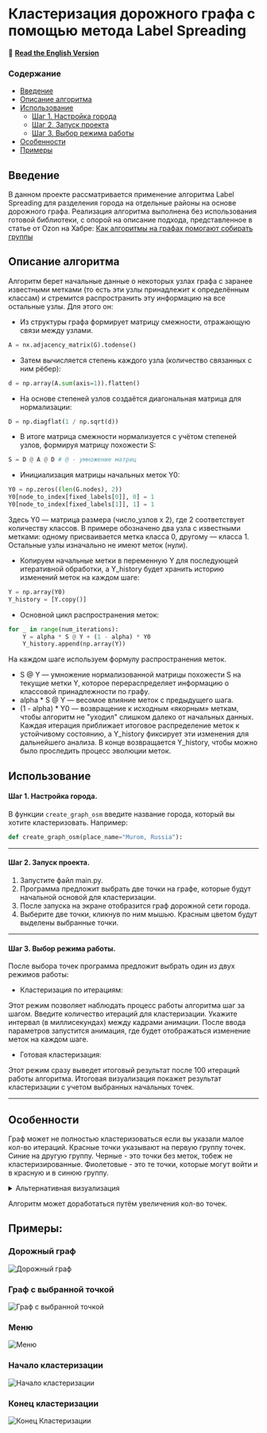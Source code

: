 # Кластеризация дорожного графа с помощью метода Label Spreading
🚀 **[Read the English Version](https://github.com/makssent/Road-Graph-Clustering-with-Label-Spreading/blob/main/README_EN.md)**

### Содержание
- [Введение](#введение)
- [Описание алгоритма](#описание-алгоритма)
- [Использование](#использование)
  - [Шаг 1. Настройка города](#шаг-1-настройка-города)
  - [Шаг 2. Запуск проекта](#шаг-2-запуск-проекта)
  - [Шаг 3. Выбор режима работы](#шаг-3-выбор-режима-работы)
- [Особенности](#особенности)
- [Примеры](#примеры)

## Введение

В данном проекте рассматривается применение алгоритма Label Spreading для разделения города на отдельные районы на основе дорожного графа. Реализация алгоритма выполнена без использования готовой библиотеки, с опорой на описание подхода, представленное в статье от Ozon на Хабре: [Как алгоритмы на графах помогают собирать группы](https://habr.com/ru/companies/ozontech/articles/791684/)

## Описание алгоритма
Алгоритм берет начальные данные о некоторых узлах графа с заранее известными метками (то есть эти узлы принадлежит к определённым классам) и стремится распространить эту информацию на все остальные узлы. Для этого он:

- Из структуры графа формирует матрицу смежности, отражающую связи между узлами.             
```Python
A = nx.adjacency_matrix(G).todense() 
```
- Затем вычисляется степень каждого узла (количество связанных с ним рёбер):
```Python
d = np.array(A.sum(axis=1)).flatten()
```
- На основе степеней узлов создаётся диагональная матрица для нормализации:
```Python
D = np.diagflat(1 / np.sqrt(d))
```
- В итоге матрица смежности нормализуется с учётом степеней узлов, формируя матрицу похожести S:
```Python
S = D @ A @ D # @ - умножение матриц
```
- Инициализация матрицы начальных меток Y0:
```Python
Y0 = np.zeros((len(G.nodes), 2))
Y0[node_to_index[fixed_labels[0]], 0] = 1
Y0[node_to_index[fixed_labels[1]], 1] = 1 
```
Здесь Y0 — матрица размера (число_узлов x 2), где 2 соответствует количеству классов. В примере обозначено два узла с известными метками: одному присваивается метка класса 0, другому — класса 1. Остальные узлы изначально не имеют меток (нули).

- Копируем начальные метки в переменную Y для последующей итеративной обработки, а Y_history будет хранить историю изменений меток на каждом шаге:
```Python
Y = np.array(Y0)
Y_history = [Y.copy()]
```
- Основной цикл распространения меток:
```Python
for _ in range(num_iterations):
    Y = alpha * S @ Y + (1 - alpha) * Y0
    Y_history.append(np.array(Y)) 
```
На каждом шаге используем формулу распространения меток.

* S @ Y — умножение нормализованной матрицы похожести S на текущие метки Y, которое перераспределяет информацию о классовой принадлежности по графу.  
* alpha * S @ Y — весомое влияние меток с предыдущего шага.  
* (1 - alpha) * Y0 — возвращение к исходным «якорным» меткам, чтобы алгоритм не "уходил" слишком далеко от начальных данных.
Каждая итерация приближает итоговое распределение меток к устойчивому состоянию, а Y_history фиксирует эти изменения для дальнейшего анализа. В конце возвращается Y_history, чтобы можно было проследить процесс эволюции меток.

## Использование
#### Шаг 1. Настройка города.

В функции `create_graph_osm` введите название города, который вы хотите кластеризовать. Например:
```python
def create_graph_osm(place_name="Murom, Russia"):
```
-----
#### Шаг 2. Запуск проекта.
1. Запустите файл main.py.
2. Программа предложит выбрать две точки на графе, которые будут начальной основой для кластеризации.
3. После запуска на экране отобразится граф дорожной сети города.
4. Выберите две точки, кликнув по ним мышью. Красным цветом будут выделены выбранные точки.
---
#### Шаг 3. Выбор режима работы.

После выбора точек программа предложит выбрать один из двух режимов работы:
- Кластеризация по итерациям:

Этот режим позволяет наблюдать процесс работы алгоритма шаг за шагом.  Введите количество итераций для кластеризации.
Укажите интервал (в миллисекундах) между кадрами анимации.
После ввода параметров запустится анимация, где будет отображаться изменение меток на каждом шаге.
- Готовая кластеризация:

Этот режим сразу выведет итоговый результат после 100 итераций работы алгоритма. Итоговая визуализация покажет результат кластеризации с учетом выбранных начальных точек.

---


## Особенности

Граф может не полностью кластеризоваться если вы указали малое кол-во итераций.
Красные точки указывают на первую группу точек. Синие на другую группу. Черные - это точки без меток, тобеж не кластеризированные. Фиолетовые - это те точки, которые могут войти и в красную и в синюю группу.




<details>
<summary>Альтернативная визуализация</summary>

В коде есть закомментированный альтернативный метод plot_graph_live, который показывает процесс кластеризации с более точной визуализацией. В этом варианте точки изменяют свой размер в зависимости от их меток.

Если вы хотите использовать его вместо текущего метода, замените plot_graph_live в коде на закомментированную версию.


</details>

Алгоритм может доработаться путём увеличения кол-во точек.

## Примеры:

### Дорожный граф
![Дорожный граф](https://github.com/makssent/Road-Graph-Clustering-with-Label-Spreading/blob/main/images/graph.png?raw=true)

### Граф с выбранной точкой
![Граф с выбранной точкой](https://github.com/makssent/Road-Graph-Clustering-with-Label-Spreading/blob/main/images/highlighted_graph.png?raw=true)

### Меню
![Меню](https://github.com/makssent/Road-Graph-Clustering-with-Label-Spreading/blob/main/images/menu.png?raw=true)

### Начало кластеризации
![Начало кластеризации](https://github.com/makssent/Road-Graph-Clustering-with-Label-Spreading/blob/main/images/start_clust.png?raw=true)

### Конец кластеризации
![Конец Кластеризации](https://github.com/makssent/Road-Graph-Clustering-with-Label-Spreading/blob/main/images/finish_clust.png?raw=true)
